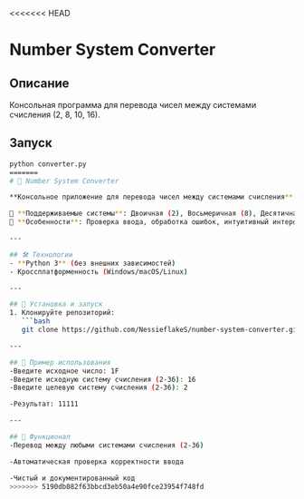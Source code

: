 <<<<<<< HEAD
# Number System Converter  

## Описание  
Консольная программа для перевода чисел между системами счисления (2, 8, 10, 16).  

## Запуск  
```bash
python converter.py
=======
# 🔢 Number System Converter

**Консольное приложение для перевода чисел между системами счисления** (2-36). Простой и удобный инструмент для разработчиков, студентов и всех, кто работает с разными числовыми форматами.

🔹 **Поддерживаемые системы**: Двоичная (2), Восьмеричная (8), Десятичная (10), Шестнадцатеричная (16) и другие (до 36-ричной).  
🔹 **Особенности**: Проверка ввода, обработка ошибок, интуитивный интерфейс.

---

## 🛠 Технологии
- **Python 3** (без внешних зависимостей)
- Кроссплатформенность (Windows/macOS/Linux)

---

## 🚀 Установка и запуск
1. Клонируйте репозиторий:
   ```bash
   git clone https://github.com/NessieflakeS/number-system-converter.git

---

## 📖 Пример использования
-Введите исходное число: 1F
-Введите исходную систему счисления (2-36): 16
-Введите целевую систему счисления (2-36): 2

-Результат: 11111

---

## 📌 Функционал
-Перевод между любыми системами счисления (2-36)

-Автоматическая проверка корректности ввода

-Чистый и документированный код
>>>>>>> 5190db082f63bbcd3eb50a4e90fce23954f748fd
